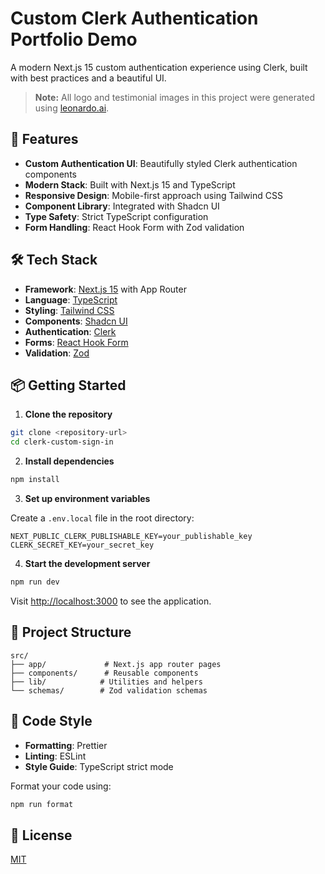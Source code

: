 # Custom Clerk Authentication Portfolio Demo

A modern Next.js 15 custom authentication experience using Clerk, built with best practices and a beautiful UI.

> **Note:** All logo and testimonial images in this project were generated using [leonardo.ai](https://leonardo.ai/).

## 🚀 Features

- **Custom Authentication UI**: Beautifully styled Clerk authentication components
- **Modern Stack**: Built with Next.js 15 and TypeScript
- **Responsive Design**: Mobile-first approach using Tailwind CSS
- **Component Library**: Integrated with Shadcn UI
- **Type Safety**: Strict TypeScript configuration
- **Form Handling**: React Hook Form with Zod validation

## 🛠️ Tech Stack

- **Framework**: [Next.js 15](https://nextjs.org/) with App Router
- **Language**: [TypeScript](https://www.typescriptlang.org/)
- **Styling**: [Tailwind CSS](https://tailwindcss.com/)
- **Components**: [Shadcn UI](https://ui.shadcn.com/)
- **Authentication**: [Clerk](https://clerk.com/)
- **Forms**: [React Hook Form](https://react-hook-form.com/)
- **Validation**: [Zod](https://zod.dev/)

## 📦 Getting Started

1. **Clone the repository**

```bash
git clone <repository-url>
cd clerk-custom-sign-in
```

2. **Install dependencies**

```bash
npm install
```

3. **Set up environment variables**

Create a `.env.local` file in the root directory:

```env
NEXT_PUBLIC_CLERK_PUBLISHABLE_KEY=your_publishable_key
CLERK_SECRET_KEY=your_secret_key
```

4. **Start the development server**

```bash
npm run dev
```

Visit [http://localhost:3000](http://localhost:3000) to see the application.

## 🧩 Project Structure

```
src/
├── app/             # Next.js app router pages
├── components/      # Reusable components
├── lib/            # Utilities and helpers
└── schemas/        # Zod validation schemas
```

## 🎨 Code Style

- **Formatting**: Prettier
- **Linting**: ESLint
- **Style Guide**: TypeScript strict mode

Format your code using:

```bash
npm run format
```

## 📄 License

[MIT](LICENSE)
